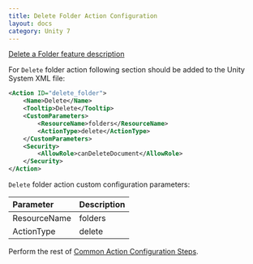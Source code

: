```yaml
---
title: Delete Folder Action Configuration
layout: docs
category: Unity 7
---
```

[Delete a Folder feature description](../../features/folder-management/delete-folder)

For `Delete` folder action following section should be added to the Unity System XML file:
 
```xml
<Action ID="delete_folder">
    <Name>Delete</Name>
    <Tooltip>Delete</Tooltip>
    <CustomParameters>
        <ResourceName>folders</ResourceName>
        <ActionType>delete</ActionType>
    </CustomParameters>
    <Security>
        <AllowRole>canDeleteDocument</AllowRole>
    </Security>
</Action>
```

`Delete` folder action custom configuration parameters:

| Parameter   | Description |
|:------------|:------------|
|ResourceName | folders   |
|ActionType   | delete      |

Perform the rest of [Common Action Configuration Steps](../actions#common-actions-configuration-steps). 

